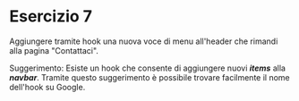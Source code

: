 # Esercizio 7
Aggiungere tramite hook una nuova voce di menu all'header che rimandi alla pagina "Contattaci".

Suggerimento: Esiste un hook che consente di aggiungere nuovi **_items_** alla **_navbar_**.
Tramite questo suggerimento è possibile trovare facilmente il nome dell'hook su Google.
